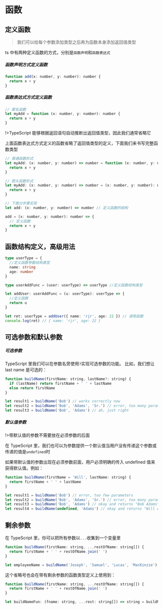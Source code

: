 # 函数

## 定义函数 <!-- {docsify-ignore-all} -->

> 我们可以给每个参数添加类型之后再为函数本身添加返回值类型

ts 中有两种定义函数的方式，分别是`函数声明`和`函数表达式`

##### 函数声明方式定义函数

```js
function add(x: number, y: number): number {
  return x + y
}
```

##### 函数表达式方式定义函数

```js
// 匿名函数
let myAdd = function (x: number, y: number): number {
  return x + y
}
```

!>TypeScript 能够根据返回语句自动推断出返回值类型，因此我们通常省略它

上面函数表达式方式定义的函数省略了返回值类型的定义，下面我们来书写完整函数类型

```js
// 普通函数形式
let myAdd: (x: number, y: number) => number = function (x: number, y: number): number {
  return x + y
}

// 箭头函数形式
let myAdd: (x: number, y: number) => number = (x: number, y: number): number => {
  return x + y
}

// 下面分步骤实现
let add: (x: number, y: number) => number // 定义函数的结构

add = (x: number, y: number): number => {
  // 定义函数
  return x + y
}
```

## 函数结构定义，高级用法

```typescript
type userType = {
  //定义函数参数结构类型
  name: string
  age: number
}

type userAddFunc = (user: userType) => userType //定义函数结构类型

let addUser: userAddFunc = (u: userType): userType => {
  //定义函数
  return u
}

let ret: userType = addUser({ name: 'rjr', age: 22 }) // 调用函数
console.log(ret) // { name: 'rjr', age: 22 }
```

## 可选参数和默认参数

##### 可选参数

TypeScript 里我们可以在参数名旁使用`?`实现可选参数的功能。 比如，我们想让 last name 是可选的：

```js
function buildName(firstName: string, lastName?: string) {
  if (lastName) return firstName + ' ' + lastName
  else return firstName
}

let result1 = buildName('Bob') // works correctly now
let result2 = buildName('Bob', 'Adams', 'Sr.') // error, too many parameters
let result3 = buildName('Bob', 'Adams') // ah, just right
```

##### 默认值参数

!>带默认值的参数不需要放在必须参数的后面

在 TypeScript 里，我们也可以为参数提供一个默认值当用户没有传递这个参数或传递的值是`undefined`时

如果带默认值的参数出现在必须参数前面，用户必须明确的传入 undefined 值来获得默认值。例如：

```js
function buildName(firstName = 'Will', lastName: string) {
  return firstName + ' ' + lastName
}

let result1 = buildName('Bob') // error, too few parameters
let result2 = buildName('Bob', 'Adams', 'Sr.') // error, too many parameters
let result3 = buildName('Bob', 'Adams') // okay and returns "Bob Adams"
let result4 = buildName(undefined, 'Adams') // okay and returns "Will Adams"
```

## 剩余参数

在 TypeScript 里，你可以把所有参数以`...`收集到一个变量里

```js
function buildName(firstName: string, ...restOfName: string[]) {
  return firstName + ' ' + restOfName.join(' ')
}

let employeeName = buildName('Joseph', 'Samuel', 'Lucas', 'MacKinzie')
```

这个省略号也会在带有剩余参数的函数类型定义上使用到：

```js
function buildName(firstName: string, ...restOfName: string[]) {
  return firstName + ' ' + restOfName.join(' ')
}

let buildNameFun: (fname: string, ...rest: string[]) => string = buildName
```
